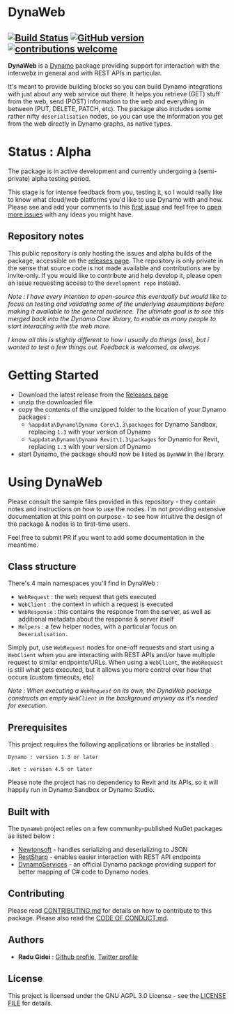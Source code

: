 # DynaWeb
[![Build Status](https://travis-ci.org/radumg/DynWWW.svg?branch=master)](https://travis-ci.org/radumg/DynWWW) [![GitHub version](https://badge.fury.io/gh/radumg%2FDynWWW.svg)](https://badge.fury.io/gh/radumg%2FDynWWW) [![contributions welcome](https://img.shields.io/badge/contributions-welcome-brightgreen.svg?style=flat)](https://github.com/radumg/DynaWeb/blob/master/CONTRIBUTING.md)
---
**DynaWeb** is a [Dynamo](http://www.dynamobim.org) package providing support for interaction with the interwebz in general and with REST APIs in particular.

It's meant to provide building blocks so you can build Dynamo integrations with just about any web service out there. It helps you retrieve (GET) stuff from the web, send (POST) information to the web and everything in between (PUT, DELETE, PATCH, etc). The package also includes some rather nifty `deserialisation` nodes, so you can use the information you get from the web directly in Dynamo graphs, as native types.

# Status : Alpha
The package is in active development and currently undergoing a (semi-private) alpha testing period. 

This stage is for intense feedback from you, testing it, so I would really like to know what cloud/web platforms you'd like to use Dynamo with and how.
Please see and add your comments to this [first issue](https://github.com/radumg/DynaWeb/issues/1) and feel free to [open more issues](https://github.com/radumg/DynaWeb/issues/new) with any ideas you might have. 

## Repository notes
This public repository is only hosting the issues and alpha builds of the package, accessible on the [releases page](https://github.com/radumg/DynaWeb/releases).
The repository is only private in the sense that source code is not made available and contributions are by invite-only. If you would like to contribute and help develop it, please open an issue requesting access to the `development repo` instead.

*Note : I have every intention to open-source this eventually but would like to focus on testing and validating some of the underlying assumptions before making it available to the general audience. The ultimate goal is to see this merged back into the Dynamo Core library, to enable as many people to start interacting with the web more.*

*I know all this is slightly different to how i usually do things (oss), but i wanted to test a few things out. Feedback is welcomed, as always.*


# Getting Started

- Download the latest release from the [Releases page](https://github.com/radumg/DynaWeb/releases)
- unzip the downloaded file
- copy the contents of the unzipped folder to the location of your Dynamo packages  :
    - `%appdata\Dynamo\Dynamo Core\1.3\packages` for Dynamo Sandbox, replacing `1.3` with your version of Dynamo
    - `%appdata\Dynamo\Dynamo Revit\1.3\packages` for Dynamo for Revit, replacing `1.3` with your version of Dynamo
- start Dynamo, the package should now be listed as `DynWWW` in the library.

# Using DynaWeb
Please consult the sample files provided in this repository - they contain notes and instructions on how to use the nodes. I'm not providing extensive documentation at this point on purpose - to see how intuitive the design of the package & nodes is to first-time users.

Feel free to submit PR if you want to add some documentation in the meantime.

## Class structure
There's 4 main namespaces you'll find in DynaWeb : 
- `WebRequest` : the web request that gets executed
- `WebClient` : the context in which a request is executed
- `WebResponse` : this contains the response from the server, as well as additional metadata about the response & server itself 
- `Helpers` : a few helper nodes, with a particular focus on `Deserialisation.`

Simply put, use `WebRequest` nodes for one-off requests and start using a `WebClient` when you are interacting with REST APIs and/or have multiple request to similar endpoints/URLs.
When using a `WebClient`, the `WebRequest` is still what gets executed, but it allows you more control over how that occurs (custom timeouts, etc)

*Note : When executing a `WebRequest` on its own, the DynaWeb package constructs an empty `WebClient` in the background anyway as it's needed for execution.*


## Prerequisites

This project requires the following applications or libraries be installed :

```
Dynamo : version 1.3 or later
```
```
.Net : version 4.5 or later
```

Please note the project has no dependency to Revit and its APIs, so it will happily run in Dynamo Sandbox or Dynamo Studio.


## Built with

The `DynaWeb` project relies on a few community-published NuGet packages as listed below :
* [Newtonsoft](https://www.nuget.org/packages/newtonsoft.json/) - handles serializing and deserializing to JSON
* [RestSharp](https://www.nuget.org/packages/RestSharp/) - enables easier interaction with REST API endpoints
* [DynamoServices](https://www.nuget.org/packages/DynamoVisualProgramming.DynamoServices/2.0.0-beta4066) - an official Dynamo package providing support for better mapping of C# code to Dynamo nodes

## Contributing

Please read [CONTRIBUTING.md](https://github.com/radumg/DynWWW/blob/master/docs/CONTRIBUTING.md) for details on how to contribute to this package. Please also read the [CODE OF CONDUCT.md](https://github.com/radumg/DynWWW/blob/master/docs/CODE_OF_CONDUCT.md).

## Authors

* **Radu Gidei** : [Github profile](https://github.com/radumg), [Twitter profile](https://twitter.com/radugidei)

## License

This project is licensed under the GNU AGPL 3.0 License - see the [LICENSE FILE](https://github.com/radumg/DynWWW/blob/master/LICENSE) for details.
